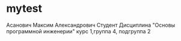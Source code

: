 # mytest
Асанович
Максим
Александрович
Студент
Дисциплина "Основы программной инженерии"
курс 1,группа 4, подгруппа 2
